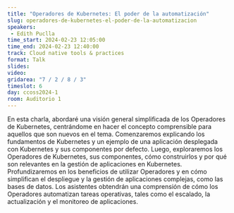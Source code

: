 ```yaml
---
title: "Operadores de Kubernetes: El poder de la automatización"
slug: operadores-de-kubernetes-el-poder-de-la-automatizacion
speakers:
 - Edith Puclla
time_start: 2024-02-23 12:05:00
time_end: 2024-02-23 12:40:00
track: Cloud native tools & practices
format: Talk
slides: 
video: 
gridarea: "7 / 2 / 8 / 3"
timeslot: 6
day: ccoss2024-1
room: Auditorio 1
---
```


En esta charla, abordaré una visión general simplificada de los Operadores de Kubernetes, centrándome en hacer el concepto comprensible para aquellos que son nuevos en el tema. Comenzaremos explicando los fundamentos de Kubernetes y un ejemplo de una aplicación desplegada con Kubernetes y sus componentes por defecto. Luego, exploraremos los Operadores de Kubernetes, sus componentes, cómo construirlos y por qué son relevantes en la gestión de aplicaciones en Kubernetes. Profundizaremos en los beneficios de utilizar Operadores y en cómo simplifican el despliegue y la gestión de aplicaciones complejas, como las bases de datos. Los asistentes obtendrán una comprensión de cómo los Operadores automatizan tareas operativas, tales como el escalado, la actualización y el monitoreo de aplicaciones.